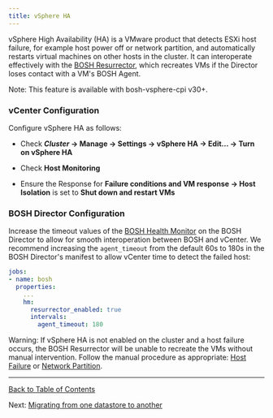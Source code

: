 ```yaml
---
title: vSphere HA
---
```


vSphere High Availability (HA) is a VMware product that detects ESXi host failure, for example host power off or network partition, and automatically restarts virtual machines on other hosts in the cluster.
It can interoperate effectively with the [BOSH Resurrector](resurrector.html), which recreates VMs if the Director loses contact with a VM's BOSH Agent.

<p class="note">Note: This feature is available with bosh-vsphere-cpi v30+.</p>

### vCenter Configuration

Configure vSphere HA as follows:

* Check ***Cluster* &rarr; Manage &rarr; Settings &rarr; vSphere HA &rarr;
Edit... &rarr; Turn on vSphere HA**

* Check **Host Monitoring**

* Ensure the Response for **Failure conditions and VM response &rarr; Host Isolation** is set to **Shut down and restart VMs**

### BOSH Director Configuration

Increase the timeout values of the [BOSH Health Monitor](monitoring.html#vm) on the BOSH Director to allow for smooth interoperation between BOSH and vCenter.
We recommend increasing the `agent_timeout` from the default 60s to 180s in the BOSH Director's manifest to allow vCenter time to detect the failed host:

```yaml
jobs:
- name: bosh
  properties:
    ...
    hm:
      resurrector_enabled: true
      intervals:
        agent_timeout: 180
```

<p class="note"> Warning: If vSphere HA is not enabled on the cluster and a host failure occurs, the BOSH Resurrector will be unable to recreate the VMs without manual intervention.
Follow the manual procedure as appropriate: <a href="vsphere-esxi-host-failure.html">Host Failure</a> or <a href="vsphere-network-partition.html">Network Partition</a>.</p>

---
[Back to Table of Contents](index.html#cpi-config)

Next: [Migrating from one datastore to another](vsphere-migrate-datastores.html)
